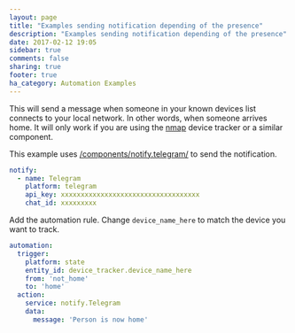 ```yaml
---
layout: page
title: "Examples sending notification depending of the presence"
description: "Examples sending notification depending of the presence"
date: 2017-02-12 19:05
sidebar: true
comments: false
sharing: true
footer: true
ha_category: Automation Examples
---
```


This will send a message when someone in your known devices list connects to your local network. In other words, when someone arrives home. It will only work if you are using the [nmap](/components/device_tracker.nmap_tracker/) device tracker or a similar component. 

This example uses [/components/notify.telegram/](Telegram) to send the notification.

```yaml
notify:
  - name: Telegram
    platform: telegram
    api_key: xxxxxxxxxxxxxxxxxxxxxxxxxxxxxxxxxxx
    chat_id: xxxxxxxxx
```

Add the automation rule. Change `device_name_here` to match the device you want to track. 

```yaml
automation:
  trigger:
    platform: state
    entity_id: device_tracker.device_name_here
    from: 'not_home'
    to: 'home'
  action:
    service: notify.Telegram
    data:
      message: 'Person is now home'
```
